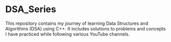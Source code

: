 # DSA_Series
 This repository contains my journey of learning Data Structures and Algorithms (DSA) using C++. It includes solutions to problems and concepts I have practiced while following various YouTube channels.
